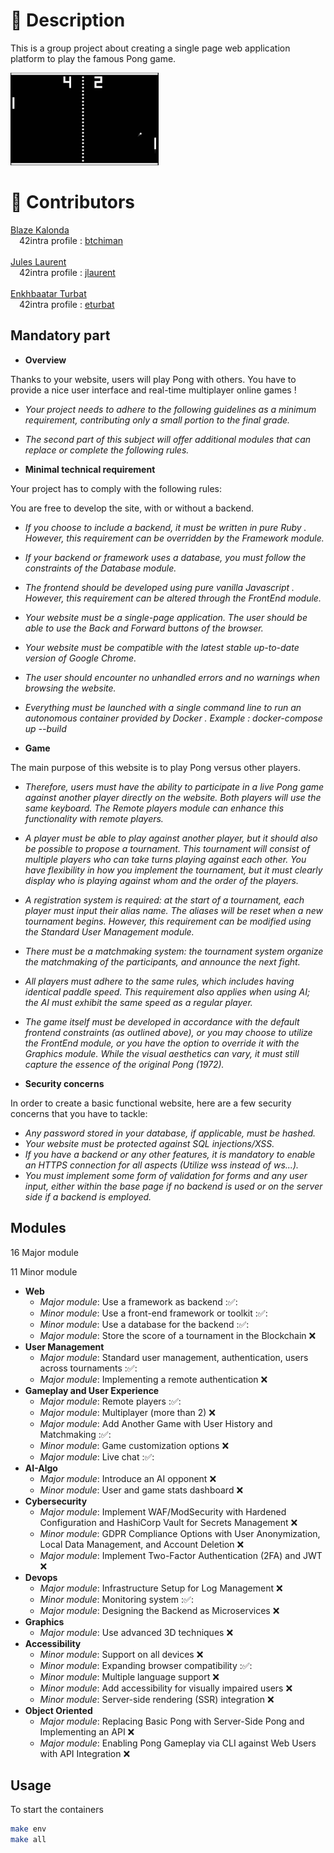
# 🚀 Description

This is a group project about creating a single page web application platform to play the famous Pong game.

<img src="src/assets/images/pong.png">
<br/>

# 🧠 Contributors

[Blaze Kalonda](https://github.com/blaisek)<br/>
&emsp;42intra profile : [btchiman](https://profile.intra.42.fr/users/btchiman) <br/>
<br/>
[Jules Laurent](https://github.com/porgito)<br/>
&emsp;42intra profile : [jlaurent](https://profile.intra.42.fr/users/jlaurent) <br/>
<br/>
[Enkhbaatar Turbat](https://github.com/eturbat4312)<br/>
&emsp;42intra profile : [eturbat](https://profile.intra.42.fr/users/eturbat)<br/>

## Mandatory part

- **Overview**

Thanks to your website, users will play Pong with others. You have to provide a nice user interface and real-time multiplayer online games !
- *Your project needs to adhere to the following guidelines as a minimum requirement, contributing only a small portion to the final grade.*
- *The second part of this subject will offer additional modules that can replace or complete the following rules.*


- **Minimal technical requirement**

Your project has to comply with the following rules:

You are free to develop the site, with or without a backend.
- *If you choose to include a backend, it must be written in pure Ruby . However,
this requirement can be overridden by the Framework module.*
- *If your backend or framework uses a database, you must follow the constraints
of the Database module.*
- *The frontend should be developed using pure vanilla Javascript . However, this
requirement can be altered through the FrontEnd module.*
- *Your website must be a single-page application. The user should be able to use the
Back and Forward buttons of the browser.*
- *Your website must be compatible with the latest stable up-to-date version of
Google Chrome.*
- *The user should encounter no unhandled errors and no warnings when browsing the
website.*
- *Everything must be launched with a single command line to run an autonomous
container provided by Docker . Example : docker-compose up --build*


- **Game**

The main purpose of this website is to play Pong versus other players.
- *Therefore, users must have the ability to participate in a live Pong game against another player directly on the website. Both players will use the same keyboard. The Remote players module can enhance this functionality with remote players.*
- *A player must be able to play against another player, but it should also be possible to propose a tournament. This tournament will consist of multiple players who can take turns playing against each other. You have flexibility in how you implement the tournament, but it must clearly display who is playing against whom and the order of the players.*
- *A registration system is required: at the start of a tournament, each player must input their alias name. The aliases will be reset when a new tournament begins. However, this requirement can be modified using the Standard User Management module.*
- *There must be a matchmaking system: the tournament system organize the matchmaking of the participants, and announce the next fight.*
- *All players must adhere to the same rules, which includes having identical paddle speed. This requirement also applies when using AI; the AI must exhibit the same speed as a regular player.*
- *The game itself must be developed in accordance with the default frontend constraints (as outlined above), or you may choose to utilize the FrontEnd module, or you have the option to override it with the Graphics module. While the visual aesthetics can vary, it must still capture the essence of the original Pong (1972).*


- **Security concerns**

In order to create a basic functional website, here are a few security concerns that you have to tackle:
- *Any password stored in your database, if applicable, must be hashed.*
- *Your website must be protected against SQL injections/XSS.*
- *If you have a backend or any other features, it is mandatory to enable an HTTPS connection for all aspects (Utilize wss instead of ws...).*
- *You must implement some form of validation for forms and any user input, either within the base page if no backend is used or on the server side if a backend is employed.*


## Modules

16 Major module

11 Minor module

- **Web**
    - *Major module*: Use a framework as backend :✅:
    - *Minor module*: Use a front-end framework or toolkit :✅:
    - *Minor module*: Use a database for the backend :✅:
    - *Major module*: Store the score of a tournament in the Blockchain :x:
- **User Management**
    - *Major module*: Standard user management, authentication, users across tournaments :✅:
    - *Major module*: Implementing a remote authentication :x:
- **Gameplay and User Experience**
    - *Major module*: Remote players :✅:
    - *Major module*: Multiplayer (more than 2) :x:
    - *Major module*: Add Another Game with User History and Matchmaking :✅:
    - *Minor module*: Game customization options :x:
    - *Major module*: Live chat :✅:
- **AI-Algo**
    - *Major module*: Introduce an AI opponent :x:
    - *Minor module*: User and game stats dashboard :x:
- **Cybersecurity**
    - *Major module*: Implement WAF/ModSecurity with Hardened Configuration and HashiCorp Vault for Secrets Management :x:
    - *Minor module*: GDPR Compliance Options with User Anonymization, Local Data Management, and Account Deletion :x:
    - *Major module*: Implement Two-Factor Authentication (2FA) and JWT :x:
- **Devops**
    - *Major module*: Infrastructure Setup for Log Management :x:
    - *Minor module*: Monitoring system :✅:
    - *Major module*: Designing the Backend as Microservices :x:
- **Graphics**
    - *Major module*: Use advanced 3D techniques :x:
- **Accessibility**
    - *Minor module*: Support on all devices :x:
    - *Minor module*: Expanding browser compatibility :✅:
    - *Minor module*: Multiple language support :x:
    - *Minor module*: Add accessibility for visually impaired users :x:
    - *Minor module*: Server-side rendering (SSR) integration :x:
- **Object Oriented**
    - *Major module*: Replacing Basic Pong with Server-Side Pong and Implementing an API :x:
    - *Major module*: Enabling Pong Gameplay via CLI against Web Users with API Integration :x:

## Usage

To start the containers

```bash
make env
make all
```
